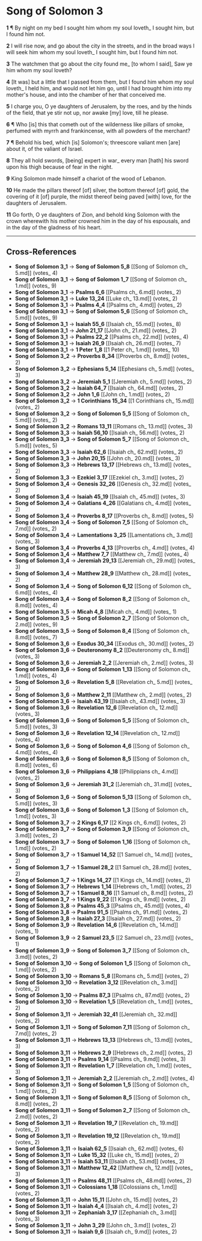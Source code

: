 # Song of Solomon 3

**1** ¶ By night on my bed I sought him whom my soul loveth_ I sought him, but I found him not.

**2** I will rise now, and go about the city in the streets, and in the broad ways I will seek him whom my soul loveth_ I sought him, but I found him not.

**3** The watchmen that go about the city found me_ [to whom I said], Saw ye him whom my soul loveth?

**4** [It was] but a little that I passed from them, but I found him whom my soul loveth_ I held him, and would not let him go, until I had brought him into my mother's house, and into the chamber of her that conceived me.

**5** I charge you, O ye daughters of Jerusalem, by the roes, and by the hinds of the field, that ye stir not up, nor awake [my] love, till he please.

**6** ¶ Who [is] this that cometh out of the wilderness like pillars of smoke, perfumed with myrrh and frankincense, with all powders of the merchant?

**7** ¶ Behold his bed, which [is] Solomon's; threescore valiant men [are] about it, of the valiant of Israel.

**8** They all hold swords, [being] expert in war_ every man [hath] his sword upon his thigh because of fear in the night.

**9** King Solomon made himself a chariot of the wood of Lebanon.

**10** He made the pillars thereof [of] silver, the bottom thereof [of] gold, the covering of it [of] purple, the midst thereof being paved [with] love, for the daughters of Jerusalem.

**11** Go forth, O ye daughters of Zion, and behold king Solomon with the crown wherewith his mother crowned him in the day of his espousals, and in the day of the gladness of his heart.

---

## Cross-References

- **Song of Solomon 3_1** → **Song of Solomon 5_8** [[Song of Solomon ch_ 5.md]] (votes_ 4)
- **Song of Solomon 3_1** → **Song of Solomon 1_7** [[Song of Solomon ch_ 1.md]] (votes_ 9)
- **Song of Solomon 3_1** → **Psalms 6_6** [[Psalms ch_ 6.md]] (votes_ 2)
- **Song of Solomon 3_1** → **Luke 13_24** [[Luke ch_ 13.md]] (votes_ 2)
- **Song of Solomon 3_1** → **Psalms 4_4** [[Psalms ch_ 4.md]] (votes_ 2)
- **Song of Solomon 3_1** → **Song of Solomon 5_6** [[Song of Solomon ch_ 5.md]] (votes_ 9)
- **Song of Solomon 3_1** → **Isaiah 55_6** [[Isaiah ch_ 55.md]] (votes_ 8)
- **Song of Solomon 3_1** → **John 21_17** [[John ch_ 21.md]] (votes_ 2)
- **Song of Solomon 3_1** → **Psalms 22_2** [[Psalms ch_ 22.md]] (votes_ 4)
- **Song of Solomon 3_1** → **Isaiah 26_9** [[Isaiah ch_ 26.md]] (votes_ 7)
- **Song of Solomon 3_1** → **1 Peter 1_8** [[1 Peter ch_ 1.md]] (votes_ 10)
- **Song of Solomon 3_2** → **Proverbs 8_34** [[Proverbs ch_ 8.md]] (votes_ 2)
- **Song of Solomon 3_2** → **Ephesians 5_14** [[Ephesians ch_ 5.md]] (votes_ 3)
- **Song of Solomon 3_2** → **Jeremiah 5_1** [[Jeremiah ch_ 5.md]] (votes_ 2)
- **Song of Solomon 3_2** → **Isaiah 64_7** [[Isaiah ch_ 64.md]] (votes_ 2)
- **Song of Solomon 3_2** → **John 1_6** [[John ch_ 1.md]] (votes_ 2)
- **Song of Solomon 3_2** → **1 Corinthians 15_34** [[1 Corinthians ch_ 15.md]] (votes_ 2)
- **Song of Solomon 3_2** → **Song of Solomon 5_5** [[Song of Solomon ch_ 5.md]] (votes_ 2)
- **Song of Solomon 3_2** → **Romans 13_11** [[Romans ch_ 13.md]] (votes_ 3)
- **Song of Solomon 3_3** → **Isaiah 56_10** [[Isaiah ch_ 56.md]] (votes_ 2)
- **Song of Solomon 3_3** → **Song of Solomon 5_7** [[Song of Solomon ch_ 5.md]] (votes_ 5)
- **Song of Solomon 3_3** → **Isaiah 62_6** [[Isaiah ch_ 62.md]] (votes_ 2)
- **Song of Solomon 3_3** → **John 20_15** [[John ch_ 20.md]] (votes_ 3)
- **Song of Solomon 3_3** → **Hebrews 13_17** [[Hebrews ch_ 13.md]] (votes_ 2)
- **Song of Solomon 3_3** → **Ezekiel 3_17** [[Ezekiel ch_ 3.md]] (votes_ 2)
- **Song of Solomon 3_4** → **Genesis 32_26** [[Genesis ch_ 32.md]] (votes_ 2)
- **Song of Solomon 3_4** → **Isaiah 45_19** [[Isaiah ch_ 45.md]] (votes_ 3)
- **Song of Solomon 3_4** → **Galatians 4_26** [[Galatians ch_ 4.md]] (votes_ 2)
- **Song of Solomon 3_4** → **Proverbs 8_17** [[Proverbs ch_ 8.md]] (votes_ 5)
- **Song of Solomon 3_4** → **Song of Solomon 7_5** [[Song of Solomon ch_ 7.md]] (votes_ 2)
- **Song of Solomon 3_4** → **Lamentations 3_25** [[Lamentations ch_ 3.md]] (votes_ 3)
- **Song of Solomon 3_4** → **Proverbs 4_13** [[Proverbs ch_ 4.md]] (votes_ 4)
- **Song of Solomon 3_4** → **Matthew 7_7** [[Matthew ch_ 7.md]] (votes_ 4)
- **Song of Solomon 3_4** → **Jeremiah 29_13** [[Jeremiah ch_ 29.md]] (votes_ 3)
- **Song of Solomon 3_4** → **Matthew 28_9** [[Matthew ch_ 28.md]] (votes_ 2)
- **Song of Solomon 3_4** → **Song of Solomon 6_12** [[Song of Solomon ch_ 6.md]] (votes_ 4)
- **Song of Solomon 3_4** → **Song of Solomon 8_2** [[Song of Solomon ch_ 8.md]] (votes_ 4)
- **Song of Solomon 3_5** → **Micah 4_8** [[Micah ch_ 4.md]] (votes_ 1)
- **Song of Solomon 3_5** → **Song of Solomon 2_7** [[Song of Solomon ch_ 2.md]] (votes_ 9)
- **Song of Solomon 3_5** → **Song of Solomon 8_4** [[Song of Solomon ch_ 8.md]] (votes_ 7)
- **Song of Solomon 3_6** → **Exodus 30_34** [[Exodus ch_ 30.md]] (votes_ 2)
- **Song of Solomon 3_6** → **Deuteronomy 8_2** [[Deuteronomy ch_ 8.md]] (votes_ 3)
- **Song of Solomon 3_6** → **Jeremiah 2_2** [[Jeremiah ch_ 2.md]] (votes_ 3)
- **Song of Solomon 3_6** → **Song of Solomon 1_13** [[Song of Solomon ch_ 1.md]] (votes_ 4)
- **Song of Solomon 3_6** → **Revelation 5_8** [[Revelation ch_ 5.md]] (votes_ 2)
- **Song of Solomon 3_6** → **Matthew 2_11** [[Matthew ch_ 2.md]] (votes_ 2)
- **Song of Solomon 3_6** → **Isaiah 43_19** [[Isaiah ch_ 43.md]] (votes_ 3)
- **Song of Solomon 3_6** → **Revelation 12_6** [[Revelation ch_ 12.md]] (votes_ 3)
- **Song of Solomon 3_6** → **Song of Solomon 5_5** [[Song of Solomon ch_ 5.md]] (votes_ 3)
- **Song of Solomon 3_6** → **Revelation 12_14** [[Revelation ch_ 12.md]] (votes_ 4)
- **Song of Solomon 3_6** → **Song of Solomon 4_6** [[Song of Solomon ch_ 4.md]] (votes_ 4)
- **Song of Solomon 3_6** → **Song of Solomon 8_5** [[Song of Solomon ch_ 8.md]] (votes_ 6)
- **Song of Solomon 3_6** → **Philippians 4_18** [[Philippians ch_ 4.md]] (votes_ 2)
- **Song of Solomon 3_6** → **Jeremiah 31_2** [[Jeremiah ch_ 31.md]] (votes_ 3)
- **Song of Solomon 3_6** → **Song of Solomon 5_13** [[Song of Solomon ch_ 5.md]] (votes_ 3)
- **Song of Solomon 3_6** → **Song of Solomon 1_3** [[Song of Solomon ch_ 1.md]] (votes_ 3)
- **Song of Solomon 3_7** → **2 Kings 6_17** [[2 Kings ch_ 6.md]] (votes_ 2)
- **Song of Solomon 3_7** → **Song of Solomon 3_9** [[Song of Solomon ch_ 3.md]] (votes_ 2)
- **Song of Solomon 3_7** → **Song of Solomon 1_16** [[Song of Solomon ch_ 1.md]] (votes_ 2)
- **Song of Solomon 3_7** → **1 Samuel 14_52** [[1 Samuel ch_ 14.md]] (votes_ 2)
- **Song of Solomon 3_7** → **1 Samuel 28_2** [[1 Samuel ch_ 28.md]] (votes_ 2)
- **Song of Solomon 3_7** → **1 Kings 14_27** [[1 Kings ch_ 14.md]] (votes_ 2)
- **Song of Solomon 3_7** → **Hebrews 1_14** [[Hebrews ch_ 1.md]] (votes_ 2)
- **Song of Solomon 3_7** → **1 Samuel 8_16** [[1 Samuel ch_ 8.md]] (votes_ 2)
- **Song of Solomon 3_7** → **1 Kings 9_22** [[1 Kings ch_ 9.md]] (votes_ 2)
- **Song of Solomon 3_8** → **Psalms 45_3** [[Psalms ch_ 45.md]] (votes_ 4)
- **Song of Solomon 3_8** → **Psalms 91_5** [[Psalms ch_ 91.md]] (votes_ 2)
- **Song of Solomon 3_8** → **Isaiah 27_3** [[Isaiah ch_ 27.md]] (votes_ 2)
- **Song of Solomon 3_9** → **Revelation 14_6** [[Revelation ch_ 14.md]] (votes_ 1)
- **Song of Solomon 3_9** → **2 Samuel 23_5** [[2 Samuel ch_ 23.md]] (votes_ 1)
- **Song of Solomon 3_9** → **Song of Solomon 3_7** [[Song of Solomon ch_ 3.md]] (votes_ 2)
- **Song of Solomon 3_10** → **Song of Solomon 1_5** [[Song of Solomon ch_ 1.md]] (votes_ 2)
- **Song of Solomon 3_10** → **Romans 5_8** [[Romans ch_ 5.md]] (votes_ 2)
- **Song of Solomon 3_10** → **Revelation 3_12** [[Revelation ch_ 3.md]] (votes_ 2)
- **Song of Solomon 3_10** → **Psalms 87_3** [[Psalms ch_ 87.md]] (votes_ 2)
- **Song of Solomon 3_10** → **Revelation 1_5** [[Revelation ch_ 1.md]] (votes_ 2)
- **Song of Solomon 3_11** → **Jeremiah 32_41** [[Jeremiah ch_ 32.md]] (votes_ 2)
- **Song of Solomon 3_11** → **Song of Solomon 7_11** [[Song of Solomon ch_ 7.md]] (votes_ 2)
- **Song of Solomon 3_11** → **Hebrews 13_13** [[Hebrews ch_ 13.md]] (votes_ 3)
- **Song of Solomon 3_11** → **Hebrews 2_9** [[Hebrews ch_ 2.md]] (votes_ 2)
- **Song of Solomon 3_11** → **Psalms 9_14** [[Psalms ch_ 9.md]] (votes_ 3)
- **Song of Solomon 3_11** → **Revelation 1_7** [[Revelation ch_ 1.md]] (votes_ 3)
- **Song of Solomon 3_11** → **Jeremiah 2_2** [[Jeremiah ch_ 2.md]] (votes_ 4)
- **Song of Solomon 3_11** → **Song of Solomon 1_5** [[Song of Solomon ch_ 1.md]] (votes_ 2)
- **Song of Solomon 3_11** → **Song of Solomon 8_5** [[Song of Solomon ch_ 8.md]] (votes_ 2)
- **Song of Solomon 3_11** → **Song of Solomon 2_7** [[Song of Solomon ch_ 2.md]] (votes_ 2)
- **Song of Solomon 3_11** → **Revelation 19_7** [[Revelation ch_ 19.md]] (votes_ 2)
- **Song of Solomon 3_11** → **Revelation 19_12** [[Revelation ch_ 19.md]] (votes_ 2)
- **Song of Solomon 3_11** → **Isaiah 62_5** [[Isaiah ch_ 62.md]] (votes_ 6)
- **Song of Solomon 3_11** → **Luke 15_32** [[Luke ch_ 15.md]] (votes_ 2)
- **Song of Solomon 3_11** → **Isaiah 53_11** [[Isaiah ch_ 53.md]] (votes_ 2)
- **Song of Solomon 3_11** → **Matthew 12_42** [[Matthew ch_ 12.md]] (votes_ 3)
- **Song of Solomon 3_11** → **Psalms 48_11** [[Psalms ch_ 48.md]] (votes_ 2)
- **Song of Solomon 3_11** → **Colossians 1_18** [[Colossians ch_ 1.md]] (votes_ 2)
- **Song of Solomon 3_11** → **John 15_11** [[John ch_ 15.md]] (votes_ 2)
- **Song of Solomon 3_11** → **Isaiah 4_4** [[Isaiah ch_ 4.md]] (votes_ 2)
- **Song of Solomon 3_11** → **Zephaniah 3_17** [[Zephaniah ch_ 3.md]] (votes_ 3)
- **Song of Solomon 3_11** → **John 3_29** [[John ch_ 3.md]] (votes_ 2)
- **Song of Solomon 3_11** → **Isaiah 9_6** [[Isaiah ch_ 9.md]] (votes_ 2)
